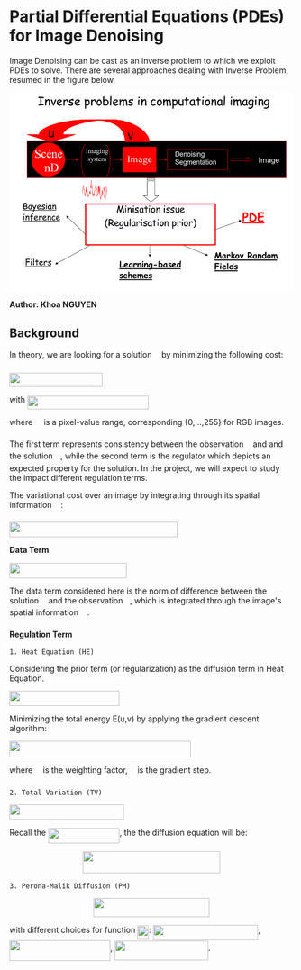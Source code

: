 # Partial Differential Equations (PDEs) for Image Denoising

Image Denoising can be cast as an inverse problem to which we exploit PDEs to solve. There are several
approaches dealing with Inverse Problem, resumed in the figure below.

![Alt](images/ci.png)

__Author: Khoa NGUYEN__

## Background
In theory, we are looking for a solution <img src="svgs/9a816d3409cff0a970fc73cfd9ea3e75.svg?invert_in_darkmode" align=middle width=9.41027339999999pt height=22.831056599999986pt/> by minimizing the following cost:

<img src="svgs/2101f41ba7f16ddcc28beb79496af43b.svg?invert_in_darkmode" align=middle width=165.32312444999997pt height=24.65753399999998pt/>

with <img src="svgs/86f67b02b0fa6adbc14c3ec7e5a136b5.svg?invert_in_darkmode" align=middle width=215.14490909999998pt height=24.65753399999998pt/>

where <img src="svgs/e06ba62f2bfed5cf8a0fae61c45d4ac8.svg?invert_in_darkmode" align=middle width=11.92007189999999pt height=22.465723500000017pt/> is a pixel-value range, corresponding {0,...,255} for RGB images.

The first term represents consistency between the observation <img src="https://rawgit.com/v18nguye/IDwPDEs/main/svgs/6c4adbc36120d62b98deef2a20d5d303.svg?invert_in_darkmode" align=middle width=8.55786029999999pt height=14.15524440000002pt/> and and the solution <img src="https://rawgit.com/v18nguye/IDwPDEs/main/svgs/6dbb78540bd76da3f1625782d42d6d16.svg?invert_in_darkmode" align=middle width=9.41027339999999pt height=14.15524440000002pt/>, while the second
term is the regulator which depicts an expected property for the solution. In the project, we will expect to study the impact different
regulation terms.

The variational cost over an image by integrating through its spatial information <img src="https://rawgit.com/v18nguye/IDwPDEs/main/svgs/9432d83304c1eb0dcb05f092d30a767f.svg?invert_in_darkmode" align=middle width=11.87217899999999pt height=22.465723500000017pt/>:

<img src="svgs/aa24f20cae0b4a011f08286e9cb0c719.svg?invert_in_darkmode" align=middle width=297.64800284999995pt height=26.76175259999998pt/>

**Data Term**

<img src="https://rawgit.com/v18nguye/IDwPDEs/main/svgs/0a990797d46f540e7d0ecd54ee24c64c.svg?invert_in_darkmode" align=middle width=208.31631314999998pt height=26.76175259999998pt/>

The data term considered here is the norm of difference between the solution <img src="https://rawgit.com/v18nguye/IDwPDEs/main/svgs/6dbb78540bd76da3f1625782d42d6d16.svg?invert_in_darkmode" align=middle width=9.41027339999999pt height=14.15524440000002pt/> and the observation <img src="https://rawgit.com/v18nguye/IDwPDEs/main/svgs/6c4adbc36120d62b98deef2a20d5d303.svg?invert_in_darkmode" align=middle width=8.55786029999999pt height=14.15524440000002pt/>,
which is integrated through the image's spatial information <img src="https://rawgit.com/v18nguye/IDwPDEs/main/svgs/9432d83304c1eb0dcb05f092d30a767f.svg?invert_in_darkmode" align=middle width=11.87217899999999pt height=22.465723500000017pt/>.

**Regulation Term**

    1. Heat Equation (HE)

Considering the prior term (or regularization) as the diffusion term in Heat Equation.

<img src="https://rawgit.com/v18nguye/IDwPDEs/main/svgs/c5d840bcd826ed7386598ceb615b22b9.svg?invert_in_darkmode" align=middle width=195.41848094999997pt height=26.76175259999998pt/>

Minimizing the total energy E(u,v) by applying the gradient descent algorithm:

<img src="https://rawgit.com/v18nguye/IDwPDEs/main/svgs/719da8e883ea00219c8d8a993d846329.svg?invert_in_darkmode" align=middle width=322.0031694pt height=29.190975000000005pt/>

where <img src="https://rawgit.com/v18nguye/IDwPDEs/main/svgs/c745b9b57c145ec5577b82542b2df546.svg?invert_in_darkmode" align=middle width=10.57650494999999pt height=14.15524440000002pt/> is the weighting factor, <img src="https://rawgit.com/v18nguye/IDwPDEs/main/svgs/fd8be73b54f5436a5cd2e73ba9b6bfa9.svg?invert_in_darkmode" align=middle width=9.58908224999999pt height=22.831056599999986pt/> is the gradient step.

    2. Total Variation (TV)

<img src="https://rawgit.com/v18nguye/IDwPDEs/main/svgs/9767362167f47753d06b01fac7903cb1.svg?invert_in_darkmode" align=middle width=203.38664114999997pt height=26.76175259999998pt/>

Recall the <img src="https://rawgit.com/v18nguye/IDwPDEs/main/svgs/546dd4be76e9c449f1c24292d8388015.svg?invert_in_darkmode" align=middle width=126.79641974999997pt height=26.76175259999998pt/>, the the diffusion equation will be:

<p align="center"><img src="https://rawgit.com/v18nguye/IDwPDEs/main/svgs/8e1c61591bc91255742b6f3255157ce5.svg?invert_in_darkmode" align=middle width=243.70668464999997pt height=39.452455349999994pt/></p>

    3. Perona-Malik Diffusion (PM)

<p align="center"><img src="https://rawgit.com/v18nguye/IDwPDEs/main/svgs/b256480742a6d10c9112211bef7db882.svg?invert_in_darkmode" align=middle width=205.91056529999997pt height=33.81208709999999pt/></p>
with different choices for function <img src="https://rawgit.com/v18nguye/IDwPDEs/main/svgs/477e79c3356910b8ee9c9018d1997781.svg?invert_in_darkmode" align=middle width=19.89923759999999pt height=24.65753399999998pt/>: <img src="https://rawgit.com/v18nguye/IDwPDEs/main/svgs/20d2fef0b644c4bd823daa990b5a2634.svg?invert_in_darkmode" align=middle width=186.13214234999998pt height=26.76175259999998pt/>, <img src="https://rawgit.com/v18nguye/IDwPDEs/main/svgs/73ad69e230c2448ab1acecb7f5c5f63a.svg?invert_in_darkmode" align=middle width=179.05452674999998pt height=37.07785289999999pt/>, <img src="https://rawgit.com/v18nguye/IDwPDEs/main/svgs/e1dc96fcd0a1c8910ac940a0c31af604.svg?invert_in_darkmode" align=middle width=165.76678634999996pt height=34.64863050000001pt/>.



